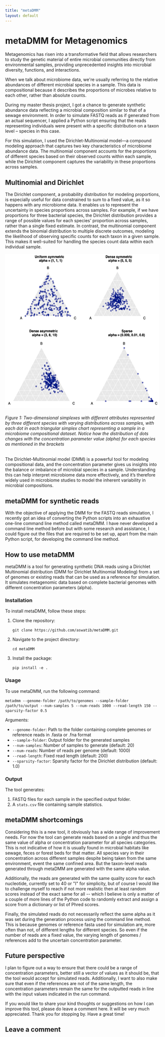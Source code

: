 ```yaml
---
title: "metaDMM"
layout: default
---
```


# metaDMM for Metagenomics

Metagenomics has risen into a transformative field that allows researchers to study the genetic material of entire microbial communities directly from environmental samples, providing unprecedented insights into microbial diversity, functions, and interactions.

When we talk about microbiome data, we're usually referring to the relative abundances of different microbial species in a sample. This data is compositional because it describes the proportions of microbes relative to each other, rather than absolute counts.

During my master thesis project, I got a chance to generate synthetic abundance data reflecting a microbial composition similar to that of a sewage environment. In order to simulate FASTQ reads as if generated from an actual sequencer, I applied a Python script ensuring that the reads representing individuals were present with a specific distribution on a taxon level – species in this case.

For this simulation, I used the Dirichlet-Multinomial model—a compound modeling approach that captures two key characteristics of microbiome abundance data. The multinomial component accounts for the proportions of different species based on their observed counts within each sample, while the Dirichlet component captures the variability in these proportions across samples.

## Multinomial and Dirichlet
The Dirichlet component, a probability distribution for modeling proportions, is especially useful for data constrained to sum to a fixed value, as it so happens with any microbiome data. It enables us to represent the uncertainty in species proportions across samples. For example, if we have proportions for three bacterial species, the Dirichlet distribution provides a range of possible values for each species' proportion across samples, rather than a single fixed estimate. In contrast, the multinomial component extends the binomial distribution to multiple discrete outcomes, modeling the likelihood of observing specific counts for each taxon in a given sample. This makes it well-suited for handling the species count data within each individual sample.

<img src="_images/Dirichlet_simplex.png" alt="2D simplexes with different attributes represented by three different species with varying distributions across samples, with each dot in each triangular simplex chart representing a sample in a microbiome compositional dataset. Source: https://findit.dtu.dk/en/catalog/66d3b0e485665dbcc4c952d9" title="Species A, B and C in a simplex with different concentration parameters." width="500" height="500">

###### _Figure 1: Two-dimensional simplexes with different attributes represented by three different species with varying distributions across samples, with each dot in each triangular simplex chart representing a sample in a microbiome compositional dataset. Notice how the distribution of dots changes with the concentration parameter value (alpha) for each species as mentioned in the brackets_

The Dirichlet-Multinomial model (DMM) is a powerful tool for modeling compositional data, and the concentration parameter gives us insights into the balance or imbalance of microbial species in a sample. Understanding this can help interpret microbiome data more effectively, and it’s therefore widely used in microbiome studies to model the inherent variability in microbial compositions.

## metaDMM for synthetic reads

With the objective of applying the DMM for the FASTQ reads simulation, I recently got an idea of converting the Python scripts into an exhaustive one-line command line method called metaDMM. I have never developed a command line method before but with some research and assistance, I could figure out the files that are required to be set up, apart from the main Python script, for developing the command line method. 

## How to use metaDMM
metaDMM is a tool for generating synthetic DNA reads using a Dirichlet Multinomial distribution (DMM for Dirichlet Multinomial Modeling) from a set of genomes or existing reads that can be used as a reference for simulation. It simulates metagenomic data based on complete bacterial genomes with different concentration parameters (alpha).

### Installation

To install metaDMM, follow these steps:

1. Clone the repository:
   ```
   git clone https://github.com/aswatib/metaDMM.git
   ```

2. Navigate to the project directory:
   ```
   cd metaDMM
   ```

3. Install the package:
   ```
   pip install -e .
   ```

### Usage

To use metaDMM, run the following command:

```
metadmm --genome-folder /path/to/genomes --sample-folder /path/to/output --num-samples 5 --num-reads 1000 --read-length 150 --sparsity-factor 0.5
```

Arguments:
- `--genome-folder`: Path to the folder containing complete genomes or reference reads in .fasta or .fna format
- `--sample-folder`: Output folder for the generated samples
- `--num-samples`: Number of samples to generate (default: 20)
- `--num-reads`: Number of reads per genome (default: 1000)
- `--read-length`: Fixed read length (default: 200)
- `--sparsity-factor`: Sparsity factor for the Dirichlet distribution (default: 1.0)

### Output

The tool generates:
1. FASTQ files for each sample in the specified output folder.
2. A `stats.csv` file containing sample statistics.

## metaDMM shortcomings
Considering this is a new tool, it obviously has a wide range of improvement needs. For now the tool can generate reads based on a single and thus the same value of alpha or concentration parameter for all species categories. This is not indicative of how it is usually found in microbial habitats like sewage, feces or forest beds for that matter. All species vary in their concentration across different samples despite being taken from the same environment, event the same confined area. But the taxon-level reads generated through metaDMM are generated with the same alpha value.

Additionally, the reads are generated with the same quality score for each nucleotide, currently set to 40 or "I" for simplicity, but of course I would like to challenge myself to reach if not more realistic then at least random scores instead of the exact same for all -- which I believe is only a matter of a couple of more lines of the Python code to randomly extract and assign a score from a dictionary or list of Phred scores.

Finally, the simulated reads do not necessarily reflect the same alpha as it was set during the generation process using the command line method. This is because genomes or reference fasta used for simulation are, more often than not, of different lengths for different species. So even if the number of reads are a fixed value, the varying length of genomes / references add to the uncertain concentration parameter.

## Future perspective
I plan to figure out a way to ensure that there could be a range of concentration parameters, better still a vector of values as it should be, that the tool would accept for simulated reads. Additionally, I want to also make sure that even if the references are not of the same length, the concentration parameters remain the same for the outputted reads in line with the input values indicated in the run command.

If you would like to share your kind thoughts or suggestions on how I can improve this tool, please do leave a comment here. It will be very much appreciated.
Thank you for stopping by. Have a great time!

## Leave a comment
<script src="https://utteranc.es/client.js"
        repo="aswatib/RandomVariable"
        issue-term="pathname"
        theme="github-light"
        crossorigin="anonymous"
        async>
</script>
